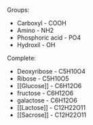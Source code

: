 Groups:
- Carboxyl - COOH
- Amino - NH2
- Phosphoric acid - PO4
- Hydroxil - OH

Complete:
- Deoxyribose - C5H10O4
- Ribose - C5H10O5
- [[Glucose]] - C6H12O6
- fructose - C6H12O6
- galactose - C6H12O6
- [[Lactose]] - C12H22O11
- [[Sacrose]] - C12H22O11
